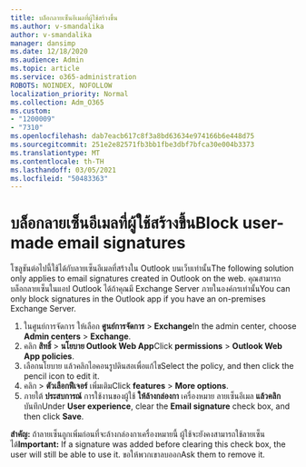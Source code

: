```yaml
---
title: บล็อกลายเซ็นอีเมลที่ผู้ใช้สร้างขึ้น
ms.author: v-smandalika
author: v-smandalika
manager: dansimp
ms.date: 12/18/2020
ms.audience: Admin
ms.topic: article
ms.service: o365-administration
ROBOTS: NOINDEX, NOFOLLOW
localization_priority: Normal
ms.collection: Adm_O365
ms.custom:
- "1200009"
- "7310"
ms.openlocfilehash: dab7eacb617c8f3a8bd63634e974166b6e448d75
ms.sourcegitcommit: 251e2e82571fb3bb1fbe3dbf7bfca30e004b3373
ms.translationtype: MT
ms.contentlocale: th-TH
ms.lasthandoff: 03/05/2021
ms.locfileid: "50483363"
---
```

# <a name="block-user-made-email-signatures"></a><span data-ttu-id="84a9c-102">บล็อกลายเซ็นอีเมลที่ผู้ใช้สร้างขึ้น</span><span class="sxs-lookup"><span data-stu-id="84a9c-102">Block user-made email signatures</span></span>

<span data-ttu-id="84a9c-103">โซลูชันต่อไปนี้ใช้ได้กับลายเซ็นอีเมลที่สร้างใน Outlook บนเว็บเท่านั้น</span><span class="sxs-lookup"><span data-stu-id="84a9c-103">The following solution only applies to email signatures created in Outlook on the web.</span></span> <span data-ttu-id="84a9c-104">คุณสามารถบล็อกลายเซ็นในแอป Outlook ได้ถ้าคุณมี Exchange Server ภายในองค์กรเท่านั้น</span><span class="sxs-lookup"><span data-stu-id="84a9c-104">You can only block signatures in the Outlook app if you have an on-premises Exchange Server.</span></span>

1. <span data-ttu-id="84a9c-105">ในศูนย์การจัดการ ให้เลือก **ศูนย์การจัดการ**  >  **Exchange**</span><span class="sxs-lookup"><span data-stu-id="84a9c-105">In the admin center, choose **Admin centers** > **Exchange**.</span></span>
2. <span data-ttu-id="84a9c-106">คลิก **สิทธิ์**  >  **นโยบาย Outlook Web App**</span><span class="sxs-lookup"><span data-stu-id="84a9c-106">Click **permissions** > **Outlook Web App policies**.</span></span>
3. <span data-ttu-id="84a9c-107">เลือกนโยบาย แล้วคลิกไอคอนรูปดินสอเพื่อแก้ไข</span><span class="sxs-lookup"><span data-stu-id="84a9c-107">Select the policy, and then click the pencil icon to edit it.</span></span>
4. <span data-ttu-id="84a9c-108">คลิก  >  **ตัวเลือกฟีเจอร์** เพิ่มเติม</span><span class="sxs-lookup"><span data-stu-id="84a9c-108">Click **features** > **More options**.</span></span>
5. <span data-ttu-id="84a9c-109">ภายใต้ **ประสบการณ์** การใช้งานของผู้ใช้ **ให้ล้างกล่องกา** เครื่องหมาย ลายเซ็นอีเมล **แล้วคลิก** บันทึก</span><span class="sxs-lookup"><span data-stu-id="84a9c-109">Under **User experience**, clear the **Email signature** check box, and then click **Save**.</span></span>

<span data-ttu-id="84a9c-110">**สําคัญ:** ถ้าลายเซ็นถูกเพิ่มก่อนที่จะล้างกล่องกาเครื่องหมายนี้ ผู้ใช้จะยังคงสามารถใช้ลายเซ็นได้</span><span class="sxs-lookup"><span data-stu-id="84a9c-110">**Important:** If a signature was added before clearing this check box, the user will still be able to use it.</span></span> <span data-ttu-id="84a9c-111">ขอให้พวกเขาลบออก</span><span class="sxs-lookup"><span data-stu-id="84a9c-111">Ask them to remove it.</span></span>
